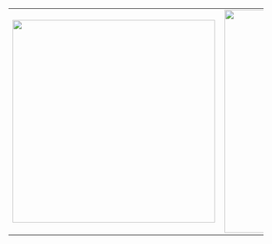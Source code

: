 <center>
<table>
  <tr>
      <td><img width="400px" align="left" src="https://github-readme-stats.vercel.app/api/top-langs/?username=lucasfontesgaspareto&hide=html&layout=compact&count_private=true&theme=dracula" /></td>
      <td><img width="440px" align="left" src="https://github-readme-stats.vercel.app/api?username=lucasfontesgaspareto&count_private=true&theme=dracula" /></td>
  </tr>  
</table>
</center>

